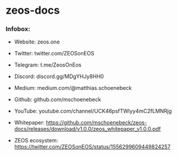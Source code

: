# zeos-docs

### Infobox:

- Website: zeos.one
- Twitter: twitter.com/ZEOSonEOS
- Telegram: t.me/ZeosOnEos
- Discord: discord.gg/MDgYHJy8HH0
- Medium: medium.com/@matthias.schoenebeck
- Github: github.com/mschoenebeck
- YouTube: youtube.com/channel/UCK46psfTWlyy4mC2fLMNRjg

- Whitepaper: https://github.com/mschoenebeck/zeos-docs/releases/download/v1.0.0/zeos_whitepaper_v1.0.0.pdf
- ZEOS ecosystem: https://twitter.com/ZEOSonEOS/status/1556299609449824257

